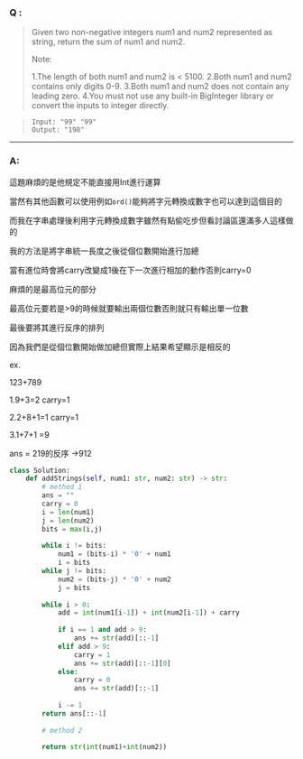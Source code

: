 ### Q :
> Given two non-negative integers num1 and num2 represented as string, return the sum of num1 and num2.
>
> Note:
>
> 1.The length of both num1 and num2 is < 5100.
> 2.Both num1 and num2 contains only digits 0-9.
> 3.Both num1 and num2 does not contain any leading zero.
> 4.You must not use any built-in BigInteger library or convert the inputs to integer directly.

> ```
> Input: "99" "99"
> Output: "198"
> ```

***

### A:

這題麻煩的是他規定不能直接用Int進行運算

當然有其他函數可以使用例如`ord()`能夠將字元轉換成數字也可以達到這個目的

而我在字串處理後利用字元轉換成數字雖然有點偷吃步但看討論區還滿多人這樣做的

我的方法是將字串統一長度之後從個位數開始進行加總

當有進位時會將carry改變成1後在下一次進行相加的動作否則carry=0

麻煩的是最高位元的部分

最高位元要若是>9的時候就要輸出兩個位數否則就只有輸出單一位數

最後要將其進行反序的排列

因為我們是從個位數開始做加總但實際上結果希望顯示是相反的

ex.

123+789 

1.9+3=2 carry=1

2.2+8+1=1 carry=1

3.1+7+1 =9

ans = 219的反序 ->912



```python
class Solution:
    def addStrings(self, num1: str, num2: str) -> str:
        # method 1
        ans = ""
        carry = 0
        i = len(num1)
        j = len(num2)
        bits = max(i,j)
                 
        while i != bits:
            num1 = (bits-i) * '0' + num1
            i = bits
        while j != bits:
            num2 = (bits-j) * '0' + num2
            j = bits
            
        while i > 0:
            add = int(num1[i-1]) + int(num2[i-1]) + carry
            
            if i == 1 and add > 9:
                ans += str(add)[::-1]
            elif add > 9:
                carry = 1
                ans += str(add)[::-1][0]
            else:
                carry = 0
                ans += str(add)[::-1]
                
            i -= 1  
        return ans[::-1]
        
        # method 2
        
        return str(int(num1)+int(num2))
```

